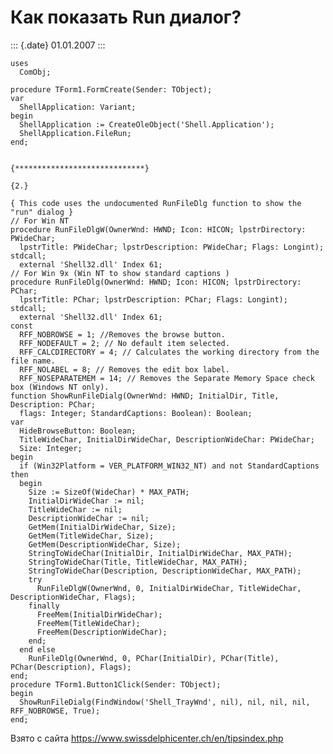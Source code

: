 Как показать Run диалог?
========================

::: {.date}
01.01.2007
:::

    uses
      ComObj;
     
    procedure TForm1.FormCreate(Sender: TObject);
    var
      ShellApplication: Variant;
    begin
      ShellApplication := CreateOleObject('Shell.Application');
      ShellApplication.FileRun;
    end;
     
     
    {*****************************}
     
    {2.}
     
    { This code uses the undocumented RunFileDlg function to show the "run" dialog }
    // For Win NT
    procedure RunFileDlgW(OwnerWnd: HWND; Icon: HICON; lpstrDirectory: PWideChar;
      lpstrTitle: PWideChar; lpstrDescription: PWideChar; Flags: Longint); stdcall;
      external 'Shell32.dll' Index 61;
    // For Win 9x (Win NT to show standard captions )
    procedure RunFileDlg(OwnerWnd: HWND; Icon: HICON; lpstrDirectory: PChar;
      lpstrTitle: PChar; lpstrDescription: PChar; Flags: Longint); stdcall;
      external 'Shell32.dll' Index 61;
    const
      RFF_NOBROWSE = 1; //Removes the browse button.
      RFF_NODEFAULT = 2; // No default item selected.
      RFF_CALCDIRECTORY = 4; // Calculates the working directory from the file name.
      RFF_NOLABEL = 8; // Removes the edit box label.
      RFF_NOSEPARATEMEM = 14; // Removes the Separate Memory Space check box (Windows NT only).
    function ShowRunFileDialg(OwnerWnd: HWND; InitialDir, Title, Description: PChar;
      flags: Integer; StandardCaptions: Boolean): Boolean;
    var
      HideBrowseButton: Boolean;
      TitleWideChar, InitialDirWideChar, DescriptionWideChar: PWideChar;
      Size: Integer;
    begin
      if (Win32Platform = VER_PLATFORM_WIN32_NT) and not StandardCaptions then
      begin
        Size := SizeOf(WideChar) * MAX_PATH;
        InitialDirWideChar := nil;
        TitleWideChar := nil;
        DescriptionWideChar := nil;
        GetMem(InitialDirWideChar, Size);
        GetMem(TitleWideChar, Size);
        GetMem(DescriptionWideChar, Size);
        StringToWideChar(InitialDir, InitialDirWideChar, MAX_PATH);
        StringToWideChar(Title, TitleWideChar, MAX_PATH);
        StringToWideChar(Description, DescriptionWideChar, MAX_PATH);
        try
          RunFileDlgW(OwnerWnd, 0, InitialDirWideChar, TitleWideChar, DescriptionWideChar, Flags);
        finally
          FreeMem(InitialDirWideChar);
          FreeMem(TitleWideChar);
          FreeMem(DescriptionWideChar);
        end;
      end else
        RunFileDlg(OwnerWnd, 0, PChar(InitialDir), PChar(Title), PChar(Description), Flags);
    end;
    procedure TForm1.Button1Click(Sender: TObject);
    begin
      ShowRunFileDialg(FindWindow('Shell_TrayWnd', nil), nil, nil, nil, RFF_NOBROWSE, True);
    end;

Взято с сайта <https://www.swissdelphicenter.ch/en/tipsindex.php>

